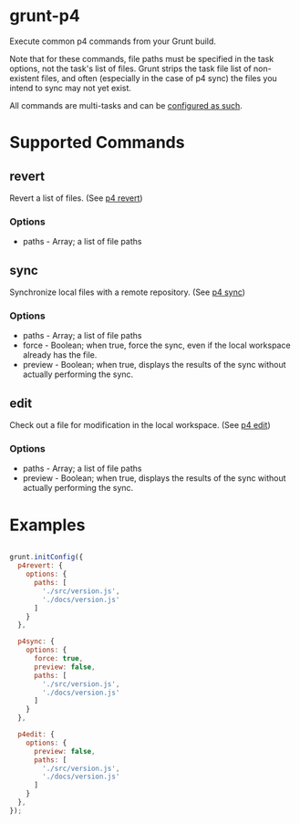 grunt-p4
========

Execute common p4 commands from your Grunt build.

Note that for these commands, file paths must be specified in the task options,
not the task's list of files. Grunt strips the task file list of non-existent
files, and often (especially in the case of p4 sync) the files you intend to
sync may not yet exist.

All commands are multi-tasks and can be [configured as such](http://gruntjs.com/configuring-tasks).

# Supported Commands

## revert

Revert a list of files. (See [p4 revert](http://www.perforce.com/perforce/r13.1/manuals/cmdref/revert.html))

### Options
  - paths - Array; a list of file paths

## sync

Synchronize local files with a remote repository. (See [p4 sync](http://www.perforce.com/perforce/r13.1/manuals/cmdref/sync.html))

### Options
  - paths - Array; a list of file paths
  - force - Boolean; when true, force the sync, even if the local workspace
  already has the file.
  - preview - Boolean; when true, displays the results of the sync without
  actually performing the sync.

## edit

Check out a file for modification in the local workspace. (See [p4 edit](http://www.perforce.com/perforce/r13.1/manuals/cmdref/edit.html))

### Options
  - paths - Array; a list of file paths
  - preview - Boolean; when true, displays the results of the sync without
  actually performing the sync.

# Examples

```javascript

grunt.initConfig({
  p4revert: {
    options: {
      paths: [
        './src/version.js',
        './docs/version.js'
      ]
    }
  },

  p4sync: {
    options: {
      force: true,
      preview: false,
      paths: [
        './src/version.js',
        './docs/version.js'
      ]
    }
  },

  p4edit: {
    options: {
      preview: false,
      paths: [
        './src/version.js',
        './docs/version.js'
      ]
    }
  },
});

```